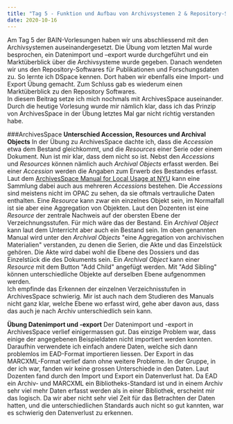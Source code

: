 ```yaml
---
title: "Tag 5 - Funktion und Aufbau von Archivsystemen 2 & Repository-Software für Publikationen und Forschungsdaten 1 "
date: 2020-10-16
---
```


Am Tag 5 der BAIN-Vorlesungen haben wir uns abschliessend mit den Archivsystemen auseinandergesetzt. Die Übung vom letzten Mal wurde besprochen, ein Datenimport und –export wurde durchgeführt und ein Marktüberblick über die Archivsysteme wurde gegeben. Danach wendeten wir uns den Repository-Softwares für Publikationen und Forschungsdaten zu. So lernte ich DSpace kennen. Dort haben wir ebenfalls eine Import- und Export Übung gemacht. Zum Schluss gab es wiederum einen Marktüberblick zu den Repository Softwares.  
In diesem Beitrag setze ich mich nochmals mit ArchivesSpace auseinander. Durch die heutige Vorlesung wurde mir nämlich klar, dass ich das Prinzip von ArchivesSpace in der Übung letztes Mal gar nicht richtig verstanden habe. 

###ArchivesSpace
**Unterschied Accession, Resources und Archival Objects**
In der Übung zu ArchivesSpace dachte ich, dass die *Accession* etwa dem Bestand gleichkommt, und die *Resources* einer Serie oder einem Dokument. Nun ist mir klar, dass dem nicht so ist. Nebst den *Accessions* und *Resources* können nämlich auch *Archival Objects* erfasst werden. Bei einer *Accession* werden die Angaben zum Erwerb des Bestandes erfasst. Laut dem [ArchivesSpace Manual for Local Usage at NYU]( https://docs.google.com/document/d/11kWxbFTazB6q5fDNBWDHJxMf3wdVsp8cd7HzjEhE-ao/edit#heading=h.umfnt2403m9h) kann eine Sammlung dabei auch aus mehreren *Accessions* bestehen. Die *Accessions* sind meistens nicht im OPAC zu sehen, da sie oftmals vertrauliche Daten enthalten. Eine *Resource* kann zwar ein einzelnes Objekt sein, im Normalfall ist sie aber eine Aggregation von Objekten. Laut den Dozenten ist eine *Resource* der zentrale Nachweis auf der obersten Ebene der Verzeichnungsstufen. Für mich wäre das der Bestand. Ein *Archival Object* kann laut dem Unterricht aber auch ein Bestand sein. Im oben genannten Manual wird unter den *Archival Objects* "eine Aggregation von archivischen Materialien" verstanden, zu denen die Serien, die Akte und das Einzelstück gehören. Die Akte wird dabei wohl die Ebene des Dossiers und das Einzelstück die des Dokuments sein. Ein *Archival Object* kann einer *Resource* mit dem Button "Add Child" angefügt werden. Mit "Add Sibling" können unterschiedliche Objekte auf derselben Ebene aufgenommen werden.  
Ich empfinde das Erkennen der einzelnen Verzeichnisstufen in ArchivesSpace schwierig. Mir ist auch nach dem Studieren des Manuals nicht ganz klar, welche Ebene wo erfasst wird, gehe aber davon aus, dass das auch je nach Archiv unterschiedlich sein kann. 

**Übung Datenimport und -export**
Der Datenimport und -export in ArchivesSpace verlief einigermassen gut. Das einzige Problem war, dass einige der angegebenen Beispieldaten nicht importiert werden konnten. Daraufhin verwendete ich einfach andere Daten, welche sich dann problemlos im EAD-Format importieren liessen. Der Export in das MARCXML-Format verlief dann ohne weitere Probleme. In der Gruppe, in der ich war, fanden wir keine grossen Unterschiede in den Daten. Laut Dozenten fand durch den Import und Export ein Datenverlust hat. Da EAD ein Archiv- und MARCXML ein Bibliotheks-Standard ist und in einem Archiv sehr viel mehr Daten erfasst werden als in einer Bibliothek, erscheint mir das logisch. Da wir aber nicht sehr viel Zeit für das Betrachten der Daten hatten, und die unterschiedlichen Standards auch nicht so gut kannten, war es schwierig den Datenverlust zu erkennen.
